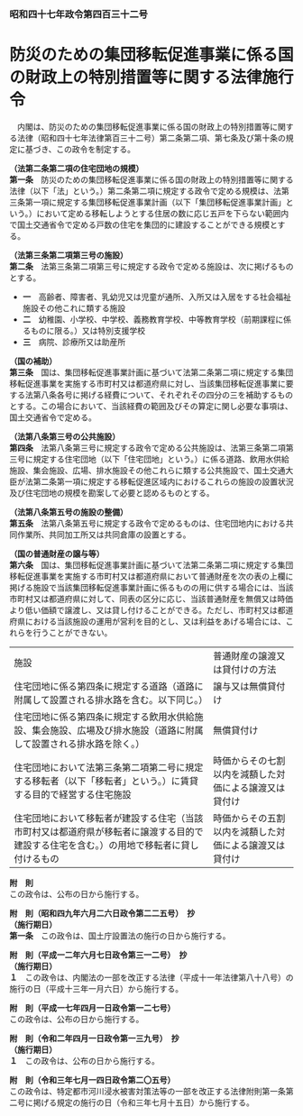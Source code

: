 ### 昭和四十七年政令第四百三十二号  
# 防災のための集団移転促進事業に係る国の財政上の特別措置等に関する法律施行令  
　内閣は、防災のための集団移転促進事業に係る国の財政上の特別措置等に関する法律（昭和四十七年法律第百三十二号）第二条第二項、第七条及び第十条の規定に基づき、この政令を制定する。  
  
**（法第二条第二項の住宅団地の規模）**  
**第一条**　防災のための集団移転促進事業に係る国の財政上の特別措置等に関する法律（以下「法」という。）第二条第二項に規定する政令で定める規模は、法第三条第一項に規定する集団移転促進事業計画（以下「集団移転促進事業計画」という。）において定める移転しようとする住居の数に応じ五戸を下らない範囲内で国土交通省令で定める戸数の住宅を集団的に建設することができる規模とする。  
  
**（法第三条第二項第三号の施設）**  
**第二条**　法第三条第二項第三号に規定する政令で定める施設は、次に掲げるものとする。  
* **一**　高齢者、障害者、乳幼児又は児童が通所、入所又は入居をする社会福祉施設その他これに類する施設  
* **二**　幼稚園、小学校、中学校、義務教育学校、中等教育学校（前期課程に係るものに限る。）又は特別支援学校  
* **三**　病院、診療所又は助産所  
  
**（国の補助）**  
**第三条**　国は、集団移転促進事業計画に基づいて法第二条第二項に規定する集団移転促進事業を実施する市町村又は都道府県に対し、当該集団移転促進事業に要する法第八条各号に掲げる経費について、それぞれその四分の三を補助するものとする。この場合において、当該経費の範囲及びその算定に関し必要な事項は、国土交通省令で定める。  
  
**（法第八条第三号の公共施設）**  
**第四条**　法第八条第三号に規定する政令で定める公共施設は、法第三条第二項第三号に規定する住宅団地（以下「住宅団地」という。）に係る道路、飲用水供給施設、集会施設、広場、排水施設その他これらに類する公共施設で、国土交通大臣が法第二条第一項に規定する移転促進区域内におけるこれらの施設の設置状況及び住宅団地の規模を勘案して必要と認めるものとする。  
  
**（法第八条第五号の施設の整備）**  
**第五条**　法第八条第五号に規定する政令で定めるものは、住宅団地内における共同作業所、共同加工所又は共同倉庫の設置とする。  
  
**（国の普通財産の譲与等）**  
**第六条**　国は、集団移転促進事業計画に基づいて法第二条第二項に規定する集団移転促進事業を実施する市町村又は都道府県において普通財産を次の表の上欄に掲げる施設で当該集団移転促進事業計画に係るものの用に供する場合には、当該市町村又は都道府県に対して、同表の区分に応じ、当該普通財産を無償又は時価より低い価額で譲渡し、又は貸し付けることができる。ただし、市町村又は都道府県における当該施設の運用が営利を目的とし、又は利益をあげる場合には、これらを行うことができない。  

|||  
| --- | --- |  
|施設|普通財産の譲渡又は貸付けの方法|  
|住宅団地に係る第四条に規定する道路（道路に附属して設置される排水路を含む。以下同じ。）|譲与又は無償貸付け|  
|住宅団地に係る第四条に規定する飲用水供給施設、集会施設、広場及び排水施設（道路に附属して設置される排水路を除く。）|無償貸付け|  
|住宅団地において法第三条第二項第二号に規定する移転者（以下「移転者」という。）に賃貸する目的で経営する住宅施設|時価からその七割以内を減額した対価による譲渡又は貸付け|  
|住宅団地において移転者が建設する住宅（当該市町村又は都道府県が移転者に譲渡する目的で建設する住宅を含む。）の用地で移転者に貸し付けるもの|時価からその五割以内を減額した対価による譲渡又は貸付け|  
  
  
**附　則**  
この政令は、公布の日から施行する。  
  
**附　則（昭和四九年六月二六日政令第二二五号）　抄**  
**（施行期日）**  
**第一条**　この政令は、国土庁設置法の施行の日から施行する。  
  
**附　則（平成一二年六月七日政令第三一二号）　抄**  
**（施行期日）**  
**１**　この政令は、内閣法の一部を改正する法律（平成十一年法律第八十八号）の施行の日（平成十三年一月六日）から施行する。  
  
**附　則（平成一七年四月一日政令第一二七号）**  
この政令は、公布の日から施行する。  
  
**附　則（令和二年四月一日政令第一三九号）　抄**  
**（施行期日）**  
**１**　この政令は、公布の日から施行する。  
  
**附　則（令和三年七月一四日政令第二〇五号）**  
この政令は、特定都市河川浸水被害対策法等の一部を改正する法律附則第一条第二号に掲げる規定の施行の日（令和三年七月十五日）から施行する。  
  
